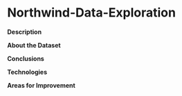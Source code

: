 # Northwind-Data-Exploration
**Description**

**About the Dataset**

**Conclusions**

**Technologies**

**Areas for Improvement**
